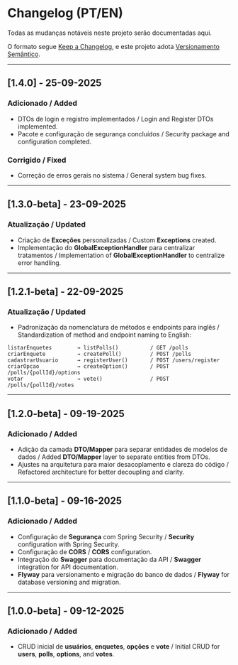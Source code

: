 # Changelog (PT/EN)
Todas as mudanças notáveis neste projeto serão documentadas aqui.

O formato segue [Keep a Changelog](https://keepachangelog.com/pt-BR/1.0.0/),
e este projeto adota [Versionamento Semântico](https://semver.org/lang/pt-BR/).

---

## [1.4.0] - 25-09-2025
### Adicionado / Added
- DTOs de login e registro implementados / Login and Register DTOs implemented.
- Pacote e configuração de segurança concluídos / Security package and configuration completed.

### Corrigido / Fixed
- Correção de erros gerais no sistema / General system bug fixes.

---

## [1.3.0-beta] - 23-09-2025
### Atualização / Updated
- Criação de **Exceções** personalizadas / Custom **Exceptions** created.
- Implementação do **GlobalExceptionHandler** para centralizar tratamentos / Implementation of **GlobalExceptionHandler** to centralize error handling.

---

## [1.2.1-beta] - 22-09-2025
### Atualização / Updated
- Padronização da nomenclatura de métodos e endpoints para inglês / Standardization of method and endpoint naming to English:

```
listarEnquetes        → listPolls()          / GET /polls
criarEnquete          → createPoll()         / POST /polls
cadastrarUsuario      → registerUser()       / POST /users/register
criarOpcao            → createOption()       / POST /polls/{pollId}/options
votar                 → vote()               / POST /polls/{pollId}/votes
```

---

## [1.2.0-beta] - 09-19-2025
### Adicionado / Added
- Adição da camada **DTO/Mapper** para separar entidades de modelos de dados / Added **DTO/Mapper** layer to separate entities from DTOs.
- Ajustes na arquitetura para maior desacoplamento e clareza do código / Refactored architecture for better decoupling and clarity.
    
---

## [1.1.0-beta] - 09-16-2025
### Adicionado / Added
- Configuração de **Segurança** com Spring Security / **Security** configuration with Spring Security.
- Configuração de **CORS** / **CORS** configuration.
- Integração do **Swagger** para documentação da API / **Swagger** integration for API documentation.
- **Flyway** para versionamento e migração do banco de dados / **Flyway** for database versioning and migration.

---

## [1.0.0-beta] - 09-12-2025
### Adicionado / Added
- CRUD inicial de **usuários**, **enquetes**, **opções** e **vote** / Initial CRUD for **users**, **polls**, **options**, and **votes**.
